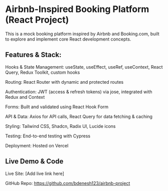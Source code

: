 # Airbnb-Inspired Booking Platform (React Project)

This is a mock booking platform inspired by Airbnb and Booking.com, built to explore and implement core React development concepts.

## Features & Stack:

Hooks & State Management: useState, useEffect, useRef, useContext, React Query, Redux Toolkit, custom hooks

Routing: React Router with dynamic and protected routes

Authentication: JWT (access & refresh tokens) via jose, integrated with Redux and Context

Forms: Built and validated using React Hook Form

API & Data: Axios for API calls, React Query for data fetching & caching

Styling: Tailwind CSS, Shadcn, Radix UI, Lucide icons

Testing: End-to-end testing with Cypress

Deployment: Hosted on Vercel

## Live Demo & Code

Live Site: [Add live link here]

GitHub Repo: https://github.com/bdenesh123/airbnb-project
